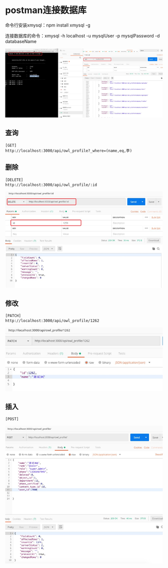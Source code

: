 # postman连接数据库

命令行安装xmysql：npm install xmysql -g

连接数据库的命令：xmysql -h localhost -u mysqlUser -p mysqlPassword -d databaseName

![连接数据库](./img/mysql.png)

## 查询

```
[GET]
http://localhost:3000/api/owl_profile?_where=(name,eq,李)
```

## 删除
```
[DELETE]
http://localhost:3000/api/owl_profile/:id
```
![删除](./img/delete.png)

## 修改
```
[PATCH]
http://localhost:3000/api/owl_profile/1262
```
![修改](./img/patch.png)

## 插入
```
[POST]

```
![修改](./img/post.png)